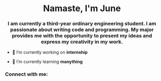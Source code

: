 <h1 align="center">Namaste, I'm June</h1>
<h3 align="center">I am currently a third-year ordinary engineering student. I am passionate about writing code and programming. My major provides me with the opportunity to present my ideas and express my creativity in my work.</h3>

- 🔭 I’m currently working on **internship**

- 🌱 I’m currently learning **manything**

<h3 align="left">Connect with me:</h3>
<p align="left">
</p>
